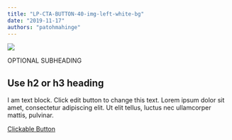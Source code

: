 ```yaml
---
title: "LP-CTA-BUTTON-40-img-left-white-bg"
date: "2019-11-17"
authors: "patohmahinge"
---
```


![](images/placeholder-500x600.jpg)

OPTIONAL SUBHEADING

## Use h2 or h3 heading

I am text block. Click edit button to change this text. Lorem ipsum dolor sit amet, consectetur adipiscing elit. Ut elit tellus, luctus nec ullamcorper mattis, pulvinar.

[Clickable Button](#)
